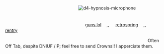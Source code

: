 

ㅤ ㅤ ㅤ ㅤ ㅤ ㅤ ㅤ ㅤ ㅤ ㅤ ㅤ ㅤ ㅤ ㅤ ㅤ ㅤ ㅤ ㅤ ㅤ ㅤ ㅤ ㅤ ㅤ ㅤ ㅤ ㅤ ㅤ ㅤ ㅤ ㅤ ㅤ ㅤ ㅤ ㅤ ㅤ ㅤ ㅤ ㅤ ㅤ ㅤ ㅤ ㅤ ㅤ ㅤ ㅤ ㅤ ㅤ ㅤ ㅤ ㅤ ㅤ ㅤ ㅤ ㅤ ㅤ ㅤ ㅤ ㅤ ㅤ ㅤ ㅤ ㅤ ㅤ ㅤ ㅤ ㅤ ㅤ ㅤ ㅤ ㅤ ㅤ ㅤ ㅤ ㅤ ㅤ ㅤ ㅤ ㅤ ㅤ ㅤ ㅤ ㅤ ㅤ ㅤ ㅤ ㅤ ㅤ ㅤ ㅤ ㅤ ㅤ ㅤ ㅤ ㅤ ㅤ ㅤ ㅤ ㅤ ㅤ ㅤ ㅤ ㅤ ㅤ ㅤ ![d4-hypnosis-microphone](https://github.com/user-attachments/assets/aea1d7bb-d2e8-4fe9-a01e-1a7a04e65fad)
                       ㅤ ㅤ ㅤ ㅤ ㅤ ㅤ ㅤ ㅤ ㅤ ㅤ ㅤ ㅤ ㅤ 



ㅤㅤㅤㅤㅤㅤㅤㅤㅤㅤㅤㅤㅤㅤㅤㅤㅤㅤㅤㅤ[guns.lol](https://guns.lol/helterspider)ㅤ  ,, ㅤ [retrospring](https://retrospring.net/@tuxam)ㅤ ,,ㅤ [rentry](https://rentry.co/olivia)

ㅤㅤㅤㅤㅤㅤㅤㅤㅤㅤㅤㅤㅤㅤㅤㅤㅤㅤㅤㅤㅤ
ㅤㅤㅤㅤㅤ ㅤㅤㅤㅤㅤㅤㅤㅤㅤOften Off Tab,  despite DNIUF / P;  feel free to send Crowns!! I apperciate them.

ㅤㅤㅤㅤㅤㅤㅤㅤㅤㅤㅤㅤㅤㅤㅤ
